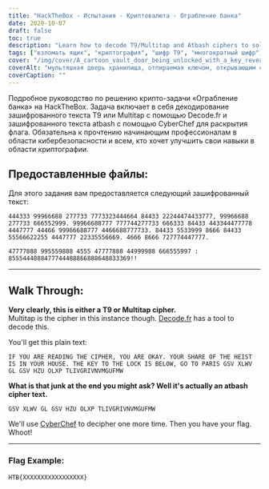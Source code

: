 ```yaml
---
title: "HackTheBox - Испытания - Криптовалюта - Ограбление банка"
date: 2020-10-07
draft: false
toc: true
description: "Learn how to decode T9/Multitap and Atbash ciphers to solve the Bank Heist challenge on HackTheBox."
tags: ["взломать ящик", "криптография", "шифр Т9", "многократный шифр", "шифр атбаш", "информационная безопасность", "декодировать", "зашифрованный текст", "испытание", "флаг", "информационная безопасность", "взлом", "учиться", "руководство", "декодирование шифра", "решение головоломок", "взлом кода", "вызов криптографии", "навыки кибербезопасности", "онлайн обучение"]
cover: "/img/cover/A_cartoon_vault_door_being_unlocked_with_a_key_revealing.png"
coverAlt: "мультяшная дверь хранилища, отпираемая ключом, открывающим сундук с сокровищами, и все это на фоне парижского городского пейзажа на закате."
coverCaption: ""
---
```


Подробное руководство по решению крипто-задачи «Ограбление банка» на HackTheBox. Задача включает в себя декодирование зашифрованного текста T9 или Multitap с помощью Decode.fr и зашифрованного текста atbash с помощью CyberChef для раскрытия флага. Обязательна к прочтению начинающим профессионалам в области кибербезопасности и всем, кто хочет улучшить свои навыки в области криптографии.

## Предоставленные файлы:

Для этого задания вам предоставляется следующий зашифрованный текст:

```
444333 99966688 277733 7773323444664 84433 22244474433777, 99966688 277733 666552999. 99966688777 777744277733 666333 84433 443344477778 4447777 44466 99966688777 4466688777733. 84433 5533999 8666 84433 55566622255 4447777 22335556669. 4666 8666 727774447777.

47777888 995559888 4555 47777888 44999988 666555997 : 8555444888477744488866888648833369!!
```

______

## Walk Through:

**Very clearly, this is either a T9 or Multitap cipher.**  
Multitap is the cipher in this instance though. [Decode.fr](https://www.dcode.fr/multitap-abc-cipher) has a tool to decode this.

You'll get this plain text:
```
IF YOU ARE READING THE CIPHER, YOU ARE OKAY. YOUR SHARE OF THE HEIST IS IN YOUR HOUSE. THE KEY TO THE LOCK IS BELOW, GO TO PARIS GSV XLWV GL GSV HZU OLXP TLIVGRIVNVMGUFMW
```

**What is that junk at the end you might ask? Well it's actually an atbash cipher text.**

```
GSV XLWV GL GSV HZU OLXP TLIVGRIVNVMGUFMW
```


We'll use [CyberChef](<https://gchq.github.io/CyberChef-#recipe=Atbash_Cipher()&input=R1NWIFhMV1YgR0wgR1NWIEhaVSBPTFhQIApUTElWR1JJVk5WTUdVRk1X>) to decipher one more time. Then you have your flag. Whoot!

______

### Flag Example:

```
HTB{XXXXXXXXXXXXXXXXX}
```
